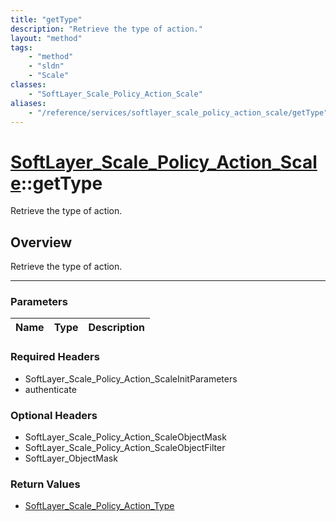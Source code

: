 ```yaml
---
title: "getType"
description: "Retrieve the type of action."
layout: "method"
tags:
    - "method"
    - "sldn"
    - "Scale"
classes:
    - "SoftLayer_Scale_Policy_Action_Scale"
aliases:
    - "/reference/services/softlayer_scale_policy_action_scale/getType"
---
```

# [SoftLayer_Scale_Policy_Action_Scale](/reference/services/SoftLayer_Scale_Policy_Action_Scale)::getType


Retrieve the type of action.


## Overview 
Retrieve the type of action.

-----

### Parameters 
|Name | Type | Description |
| --- | --- | --- |


### Required Headers
* SoftLayer_Scale_Policy_Action_ScaleInitParameters
* authenticate


### Optional Headers
* SoftLayer_Scale_Policy_Action_ScaleObjectMask
* SoftLayer_Scale_Policy_Action_ScaleObjectFilter
* SoftLayer_ObjectMask

### Return Values
* <a href='/reference/datatypes/SoftLayer_Scale_Policy_Action_Type'>SoftLayer_Scale_Policy_Action_Type </a>




